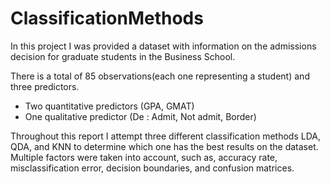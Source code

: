 # ClassificationMethods

In this project I was provided a dataset with information on the admissions decision for graduate students in the Business School. 

There is a total of 85 observations(each one representing a student) and three predictors. 
- Two quantitative predictors (GPA, GMAT)
- One qualitative predictor (De : Admit, Not admit, Border)

Throughout this report I attempt three different classification methods LDA, QDA, and KNN to determine which one has the best results on the dataset. Multiple factors were taken into account, such as, accuracy rate, misclassification error, decision boundaries, and confusion matrices. 
